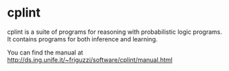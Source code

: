 cplint
======

cplint is a suite of programs for reasoning with probabilistic logic programs.
It contains programs for both inference and learning.

You can find the manual at http://ds.ing.unife.it/~friguzzi/software/cplint/manual.html


